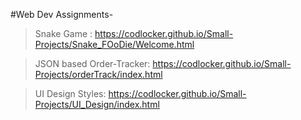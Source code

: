 #Web Dev Assignments-

> Snake Game : https://codlocker.github.io/Small-Projects/Snake_FOoDie/Welcome.html

> JSON based Order-Tracker: https://codlocker.github.io/Small-Projects/orderTrack/index.html

> UI Design Styles: https://codlocker.github.io/Small-Projects/UI_Design/index.html
